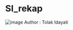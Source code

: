 # SI_rekap
 ![image](https://github.com/tolakidayati/SI_rekap/assets/137155104/2e7b9ad9-f84e-4247-972e-332aebf6c76e)
 Author : Tolak Idayati
